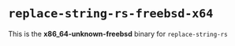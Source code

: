 # `replace-string-rs-freebsd-x64`

This is the **x86_64-unknown-freebsd** binary for `replace-string-rs`
